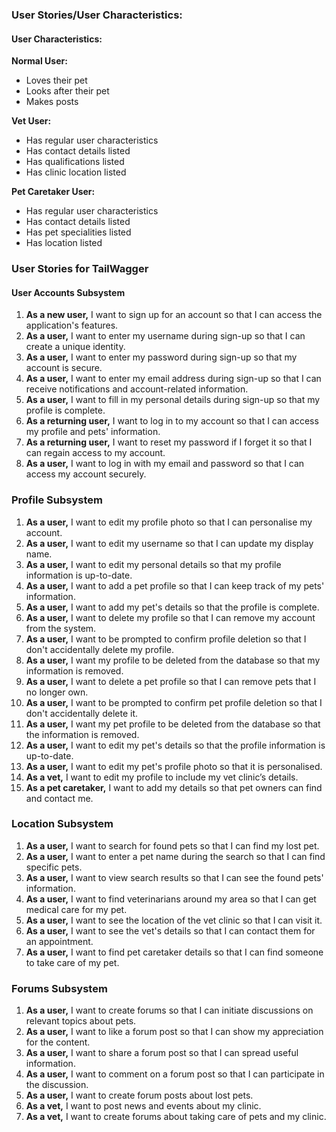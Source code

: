 ### User Stories/User Characteristics:

#### User Characteristics:

**Normal User:**
- Loves their pet
- Looks after their pet
- Makes posts

**Vet User:**
- Has regular user characteristics
- Has contact details listed
- Has qualifications listed
- Has clinic location listed

**Pet Caretaker User:**
- Has regular user characteristics
- Has contact details listed
- Has pet specialities listed
- Has location listed

### User Stories for TailWagger

#### User Accounts Subsystem

1. **As a new user,** I want to sign up for an account so that I can access the application's features.
2. **As a user,** I want to enter my username during sign-up so that I can create a unique identity.
3. **As a user,** I want to enter my password during sign-up so that my account is secure.
4. **As a user,** I want to enter my email address during sign-up so that I can receive notifications and account-related information.
5. **As a user,** I want to fill in my personal details during sign-up so that my profile is complete.
6. **As a returning user,** I want to log in to my account so that I can access my profile and pets' information.
7. **As a returning user,** I want to reset my password if I forget it so that I can regain access to my account.
8. **As a user,** I want to log in with my email and password so that I can access my account securely.

### Profile Subsystem

1. **As a user,** I want to edit my profile photo so that I can personalise my account.
2. **As a user,** I want to edit my username so that I can update my display name.
3. **As a user,** I want to edit my personal details so that my profile information is up-to-date.
4. **As a user,** I want to add a pet profile so that I can keep track of my pets' information.
5. **As a user,** I want to add my pet's details so that the profile is complete.
6. **As a user,** I want to delete my profile so that I can remove my account from the system.
7. **As a user,** I want to be prompted to confirm profile deletion so that I don't accidentally delete my profile.
8. **As a user,** I want my profile to be deleted from the database so that my information is removed.
9. **As a user,** I want to delete a pet profile so that I can remove pets that I no longer own.
10. **As a user,** I want to be prompted to confirm pet profile deletion so that I don't accidentally delete it.
11. **As a user,** I want my pet profile to be deleted from the database so that the information is removed.
12. **As a user,** I want to edit my pet's details so that the profile information is up-to-date.
13. **As a user,** I want to edit my pet's profile photo so that it is personalised.
14. **As a vet,** I want to edit my profile to include my vet clinic’s details.
15. **As a pet caretaker,** I want to add my details so that pet owners can find and contact me.

### Location Subsystem

1. **As a user,** I want to search for found pets so that I can find my lost pet.
2. **As a user,** I want to enter a pet name during the search so that I can find specific pets.
3. **As a user,** I want to view search results so that I can see the found pets' information.
4. **As a user,** I want to find veterinarians around my area so that I can get medical care for my pet.
5. **As a user,** I want to see the location of the vet clinic so that I can visit it.
6. **As a user,** I want to see the vet's details so that I can contact them for an appointment.
7. **As a user,** I want to find pet caretaker details so that I can find someone to take care of my pet.

### Forums Subsystem

1. **As a user,** I want to create forums so that I can initiate discussions on relevant topics about pets.
2. **As a user,** I want to like a forum post so that I can show my appreciation for the content.
3. **As a user,** I want to share a forum post so that I can spread useful information.
4. **As a user,** I want to comment on a forum post so that I can participate in the discussion.
5. **As a user,** I want to create forum posts about lost pets.
6. **As a vet,** I want to post news and events about my clinic.
7. **As a vet,** I want to create forums about taking care of pets and my clinic.
